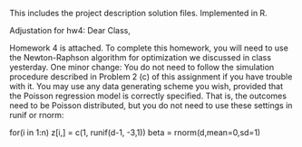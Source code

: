 This includes the project description solution files. Implemented in R.

Adjustation for hw4:
Dear Class,

Homework 4 is attached.  To complete this homework, you will need to use the Newton-Raphson algorithm for optimization we discussed in class yesterday.  One minor change: You do not need to follow the simulation procedure described in Problem 2 (c) of this assignment if you have trouble with it.  You may use any data generating scheme you wish, provided that the Poisson regression model is correctly specified.  That is, the outcomes need to be Poisson distributed, but you do not need to use these settings in runif or rnorm:

for(i in 1:n) z[i,] = c(1, runif(d-1, -3,1))
beta = rnorm(d,mean=0,sd=1)

